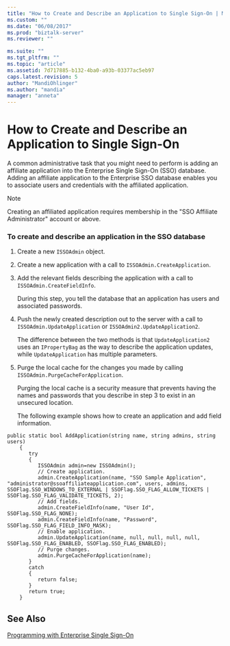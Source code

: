 ```yaml
---
title: "How to Create and Describe an Application to Single Sign-On | Microsoft Docs"
ms.custom: ""
ms.date: "06/08/2017"
ms.prod: "biztalk-server"
ms.reviewer: ""

ms.suite: ""
ms.tgt_pltfrm: ""
ms.topic: "article"
ms.assetid: 7d717885-b132-4ba0-a93b-03377ac5eb97
caps.latest.revision: 5
author: "MandiOhlinger"
ms.author: "mandia"
manager: "anneta"
---
```

# How to Create and Describe an Application to Single Sign-On
A common administrative task that you might need to perform is adding an affiliate application into the Enterprise Single Sign-On (SSO) database. Adding an affiliate application to the Enterprise SSO database enables you to associate users and credentials with the affiliated application.  
  
> [!NOTE]
>  Creating an affiliated application requires membership in the "SSO Affiliate Administrator" account or above.  
  
### To create and describe an application in the SSO database  
  
1. Create a new `ISSOAdmin` object.  
  
2. Create a new application with a call to `ISSOAdmin.CreateApplication`.  
  
3. Add the relevant fields describing the application with a call to `ISSOAdmin.CreateFieldInfo`.  
  
    During this step, you tell the database that an application has users and associated passwords.  
  
4. Push the newly created description out to the server with a call to `ISSOAdmin.UpdateApplication` or `ISSOAdmin2.UpdateApplication2`.  
  
    The difference between the two methods is that `UpdateApplication2` uses an `IPropertyBag` as the way to describe the application updates, while `UpdateApplication` has multiple parameters.  
  
5. Purge the local cache for the changes you made by calling `ISSOAdmin.PurgeCacheForApplication`.  
  
    Purging the local cache is a security measure that prevents having the names and passwords that you describe in step 3 to exist in an unsecured location.  
  
   The following example shows how to create an application and add field information.  
  
```  
public static bool AddApplication(string name, string admins, string users)  
    {  
       try  
       {  
          ISSOAdmin admin=new ISSOAdmin();  
          // Create application.  
          admin.CreateApplication(name, "SSO Sample Application", "administrator@ssoaffiliateapplication.com", users, admins, SSOFlag.SSO_WINDOWS_TO_EXTERNAL | SSOFlag.SSO_FLAG_ALLOW_TICKETS | SSOFlag.SSO_FLAG_VALIDATE_TICKETS, 2);  
          // Add fields.  
          admin.CreateFieldInfo(name, "User Id", SSOFlag.SSO_FLAG_NONE);  
          admin.CreateFieldInfo(name, "Password", SSOFlag.SSO_FLAG_FIELD_INFO_MASK);  
          // Enable application.  
          admin.UpdateApplication(name, null, null, null, null, SSOFlag.SSO_FLAG_ENABLED, SSOFlag.SSO_FLAG_ENABLED);  
          // Purge changes.  
          admin.PurgeCacheForApplication(name);  
       }  
       catch  
       {  
          return false;  
       }  
       return true;  
    }  
```  
  
## See Also  
 [Programming with Enterprise Single Sign-On](../core/programming-with-enterprise-single-sign-on.md)